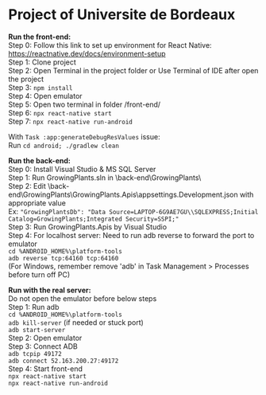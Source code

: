 # Project of Universite de Bordeaux

**Run the front-end:**  
Step 0: Follow this link to set up environment for React Native: https://reactnative.dev/docs/environment-setup  
Step 1: Clone project  
Step 2: Open Terminal in the project folder or Use Terminal of IDE after open the project  
Step 3: `npm install`  
Step 4: Open emulator   
Step 5: Open two terminal in folder /front-end/   
Step 6: `npx react-native start`  
Step 7: `npx react-native run-android`  

With `Task :app:generateDebugResValues` issue:  
Run `cd android; ./gradlew clean`

**Run the back-end:**  
Step 0: Install Visual Studio & MS SQL Server   
Step 1: Run GrowingPlants.sln in \back-end\GrowingPlants\   
Step 2: Edit \back-end\GrowingPlants\GrowingPlants.Apis\appsettings.Development.json with appropriate value     
Ex: `"GrowingPlantsDb": "Data Source=LAPTOP-6G9AE7GU\\SQLEXPRESS;Initial Catalog=GrowingPlants;Integrated Security=SSPI;"`    
Step 3: Run GrowingPlants.Apis by Visual Studio   
Step 4: For localhost server: Need to run adb reverse to forward the port to emulator   
`cd %ANDROID_HOME%\platform-tools`  
`adb reverse tcp:64160 tcp:64160`   
(For Windows, remember remove 'adb' in Task Management > Processes before turn off PC)

**Run with the real server:**     
Do not open the emulator before below steps   
Step 1: Run adb   
`cd %ANDROID_HOME%\platform-tools`  
`adb kill-server` (if needed or stuck port)   
`adb start-server`    
Step 2: Open emulator   
Step 3: Connect ADB   
`adb tcpip 49172`   
`adb connect 52.163.200.27:49172`   
Step 4: Start front-end   
`npx react-native start`  
`npx react-native run-android`  
